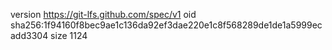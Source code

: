 version https://git-lfs.github.com/spec/v1
oid sha256:1f94160f8bec9ae1c136da92ef3dae220e1c8f568289de1de1a5999ecadd3304
size 1124
